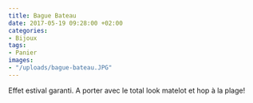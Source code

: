 ```yaml
---
title: Bague Bateau
date: 2017-05-19 09:28:00 +02:00
categories:
- Bijoux
tags:
- Panier
images:
- "/uploads/bague-bateau.JPG"
---
```


Effet estival garanti. A porter avec le total look matelot et hop à la plage!
